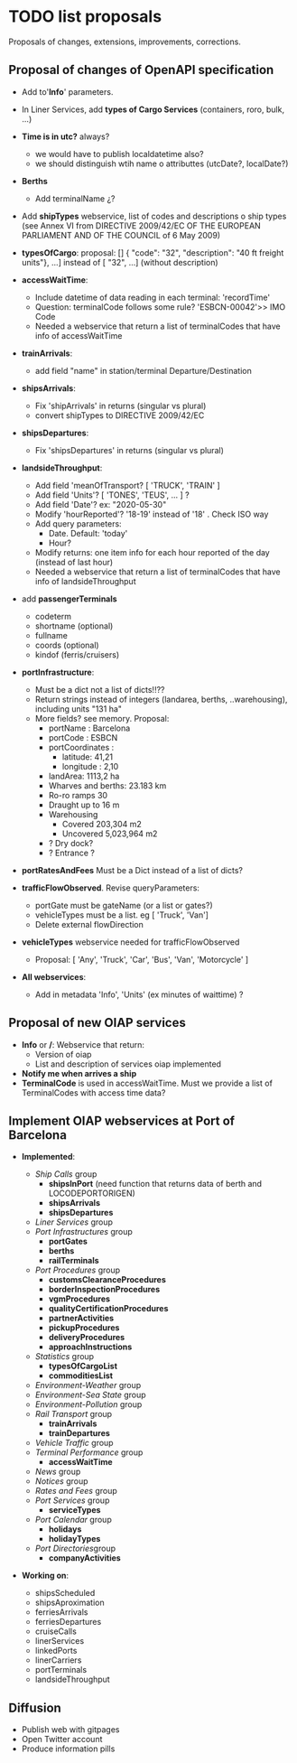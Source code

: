 # TODO list proposals

Proposals of changes, extensions, improvements, corrections.

## Proposal of changes of OpenAPI specification

- Add to'**Info**'  parameters.
- In Liner Services, add **types of Cargo Services** (containers, roro, bulk, ...)
- **Time is in utc?** always? 
  - we would have to publish localdatetime also?
  - we should distinguish wtih name o attributtes (utcDate?, localDate?)
- **Berths**
  - Add terminalName ¿?
- Add **shipTypes** webservice, list of codes and descriptions o ship types (see Annex VI from DIRECTIVE 2009/42/EC OF THE EUROPEAN PARLIAMENT AND OF THE COUNCIL of 6 May 2009)
- **typesOfCargo**: proposal: [] { "code": "32", "description": "40 ft freight units"}, ...] instead of 	[ "32", ...] (without description)
- **accessWaitTime**:
  - Include datetime of data reading in each terminal: 'recordTime'
  - Question: terminalCode follows some rule? 'ESBCN-00042'>> IMO Code
  - Needed a webservice that return a list of terminalCodes that have info of accessWaitTime

- **trainArrivals**:
  - add field "name" in station/terminal Departure/Destination

- **shipsArrivals**:
  - Fix 'shipArrivals' in returns (singular vs plural)
  - convert shipTypes to DIRECTIVE 2009/42/EC 

- **shipsDepartures**:
  - Fix 'shipsDepartures' in returns (singular vs plural)

- **landsideThroughput**:
  - Add field 'meanOfTransport? [ 'TRUCK', 'TRAIN' ]
  - Add field 'Units'?  [ 'TONES', 'TEUS', ... ] ?
  - Add field 'Date'? ex: "2020-05-30"
  - Modify 'hourReported'? '18-19' instead of '18' . Check ISO way
  - Add query parameters:
    - Date. Default: 'today'
    - Hour?
  - Modify returns: one item info for each hour reported of the day (instead of last hour)
  - Needed a webservice that return a list of terminalCodes that have info of landsideThroughput

- add **passengerTerminals**
  - codeterm
  - shortname (optional)
  - fullname
  - coords (optional)
  - kindof (ferris/cruisers)

- **portInfrastructure**: 
  - Must be a dict not a list of dicts!!??
  - Return strings instead of integers (landarea, berths, ..warehousing), including units "131 ha"
  - More fields? see memory. Proposal:
    - portName : Barcelona
    - portCode : ESBCN
    - portCoordinates :
      - latitude: 41,21
      - longitude : 2,10
    - landArea: 1113,2 ha
    - Wharves and berths: 23.183 km
    - Ro-ro ramps 30
    - Draught up to 16 m
    - Warehousing
      - Covered 203,304 m2
      - Uncovered 5,023,964 m2
    - ? Dry dock?
    - ? Entrance ?

- **portRatesAndFees** Must be a Dict instead of a list of dicts?
- **trafficFlowObserved**. Revise queryParameters:
  - portGate must be gateName (or a list or gates?)
  - vehicleTypes must be a list. eg [ 'Truck', 'Van']
  - Delete external flowDirection
- **vehicleTypes** webservice needed for trafficFlowObserved
  - Proposal: [ 'Any', 'Truck', 'Car', 'Bus', 'Van', 'Motorcycle' ]
- **All webservices**:
  - Add in metadata 'Info', 'Units' (ex minutes of waittime) ?

## Proposal of new OIAP services
- **Info** or **/**: Webservice that return:
  - Version of oiap
  - List and description of services oiap implemented
- **Notify me when arrives a ship**
- **TerminalCode** is used in accessWaitTime. Must we provide a list of TerminalCodes with access time data?

## Implement OIAP webservices at Port of Barcelona

- **Implemented**:
  - *Ship Calls* group
    - **shipsInPort** (need function that returns data of berth and LOCODEPORTORIGEN)
    - **shipsArrivals**
    - **shipsDepartures**
  - *Liner Services* group
  - *Port Infrastructures* group
    - **portGates**
    - **berths**
    - **railTerminals**
  - *Port Procedures* group
    - **customsClearanceProcedures**
    - **borderInspectionProcedures**
    - **vgmProcedures**
    - **qualityCertificationProcedures**
    - **partnerActivities**
    - **pickupProcedures**
    - **deliveryProcedures**
    - **approachInstructions**
  - *Statistics* group
    - **typesOfCargoList**
    - **commoditiesList**
  - *Environment-Weather* group
  - *Environment-Sea State* group
  - *Environment-Pollution* group
  - *Rail Transport* group
    - **trainArrivals**
    - **trainDepartures**
  - *Vehicle Traffic* group
  - *Terminal Performance* group
    - **accessWaitTime**
  - *News* group
  - *Notices* group
  - *Rates and Fees* group
  - *Port Services* group
    - **serviceTypes**
  - *Port Calendar* group
    - **holidays**
    - **holidayTypes**
  - *Port Directories*group
    - **companyActivities**
  
- **Working on**:
  - shipsScheduled
  - shipsAproximation
  - ferriesArrivals
  - ferriesDepartures
  - cruiseCalls
  - linerServices
  - linkedPorts
  - linerCarriers
  - portTerminals
  - landsideThroughput

## Diffusion

- Publish web with gitpages
- Open Twitter account
- Produce information pills

